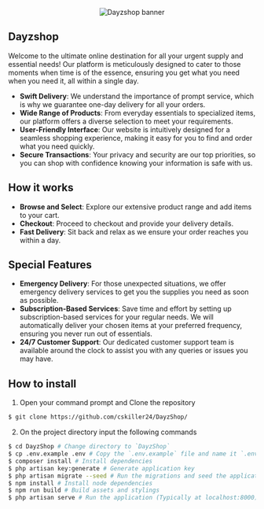 <p align="center">
   <picture>
       <source media="(prefers-color-scheme: dark)" srcset="https://raw.githubusercontent.com/cskiller24/DayzShop/536ce6b2e77de1566331d03d2e7d5f764b599854/public/assets/banner/secondary_transparent.svg">
       <source media="(prefers-color-scheme: light)" srcset="https://raw.githubusercontent.com/cskiller24/DayzShop/536ce6b2e77de1566331d03d2e7d5f764b599854/public/assets/banner/primary_transparent.svg">
       <img alt="Dayzshop banner">
   </picture>
</p>

## Dayzshop

Welcome to the ultimate online destination for all your urgent supply and essential needs! Our platform is meticulously designed to cater to those moments when time is of the essence, ensuring you get what you need when you need it, all within a single day.

- **Swift Delivery**: We understand the importance of prompt service, which is why we guarantee one-day delivery for all your orders.
- **Wide Range of Products**: From everyday essentials to specialized items, our platform offers a diverse selection to meet your requirements.
- **User-Friendly Interface**: Our website is intuitively designed for a seamless shopping experience, making it easy for you to find and order what you need quickly.
- **Secure Transactions**: Your privacy and security are our top priorities, so you can shop with confidence knowing your information is safe with us.

## How it works

- **Browse and Select**: Explore our extensive product range and add items to your cart.
- **Checkout**: Proceed to checkout and provide your delivery details.
- **Fast Delivery**: Sit back and relax as we ensure your order reaches you within a day.

## Special Features

- **Emergency Delivery**: For those unexpected situations, we offer emergency delivery services to get you the supplies you need as soon as possible.
- **Subscription-Based Services**: Save time and effort by setting up subscription-based services for your regular needs. We will automatically deliver your chosen items at your preferred frequency, ensuring you never run out of essentials.
- **24/7 Customer Support**: Our dedicated customer support team is available around the clock to assist you with any queries or issues you may have.

## How to install
1. Open your command prompt and Clone the repository
```bash
$ git clone https://github.com/cskiller24/DayzShop/
```
2. On the project directory input the following commands
```bash
$ cd DayzShop # Change directory to `DayzShop`
$ cp .env.example .env # Copy the `.env.example` file and name it `.env`
$ composer install # Install dependencies
$ php artisan key:generate # Generate application key
$ php artisan migrate --seed # Run the migrations and seed the application
$ npm install # Install node dependencies
$ npm run build # Build assets and stylings
$ php artisan serve # Run the application (Typically at localhost:8000)
```
